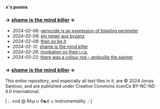 #### ∧'s poems

### → [shame is the mind killer](00-shame_is_the_mind_killer__20240212.txt) ← ###

- *2024-02-06*: [genocide is an expression of blasting perimeter](genocide_is_an_expression_of_blasting_perimeter__20240206.txt)
- *2024-02-08*: [ein neger aus byzanz](ein_neger_aus_byzanz__20240208.txt)
- *2024-02-08*: [then so be it](then_so_be_it__20240208.txt)
- *2024-02-12*: [shame is the mind killer](00-shame_is_the_mind_killer__20240212.txt)
- *2024-02-28*: [invokation ov thee i.r.a.](invokation_ov_thee_ira__20240228.txt)
- *2024-03-22*: [there was a colour red – andouille the painter](there_was_a_colour_red__andouille_the_painter__20240322.txt)

### → [shame is the mind killer](00-shame_is_the_mind_killer__20240212.txt) ← ###

This entire repository, and especially all text files in it, are © 2024 Jonas Santoso, and are published under Creative Commons licenCe BY-NC-ND 4.0 International.

\[ :. ∧nd @ θλμ ∪ θ☯ἔ ∪ instrumentality .: \]
